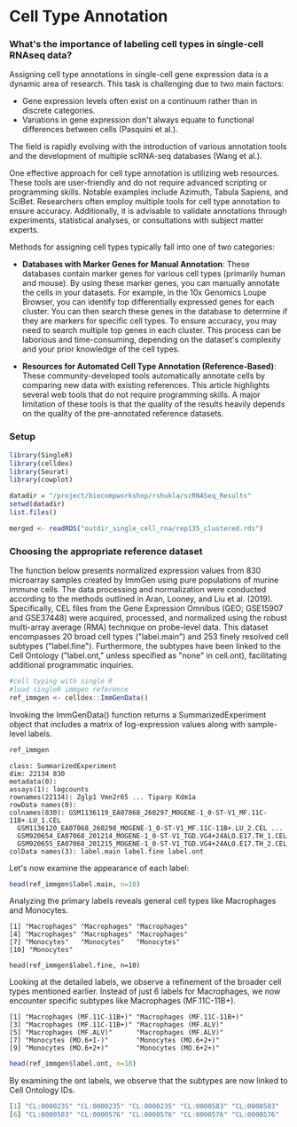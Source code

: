 # Cell Type Annotation

### What's the importance of labeling cell types in single-cell RNAseq data?
Assigning cell type annotations in single-cell gene expression data is a dynamic area of research. This task is challenging due to two main factors:

- Gene expression levels often exist on a continuum rather than in discrete categories.
- Variations in gene expression don't always equate to functional differences between cells (Pasquini et al.).

The field is rapidly evolving with the introduction of various annotation tools and the development of multiple scRNA-seq databases (Wang et al.).

One effective approach for cell type annotation is utilizing web resources. These tools are user-friendly and do not require advanced scripting or programming skills. Notable examples include Azimuth, Tabula Sapiens, and SciBet. Researchers often employ multiple tools for cell type annotation to ensure accuracy. Additionally, it is advisable to validate annotations through experiments, statistical analyses, or consultations with subject matter experts.

Methods for assigning cell types typically fall into one of two categories:

- **Databases with Marker Genes for Manual Annotation**: These databases contain marker genes for various cell types (primarily human and mouse). By using these marker genes, you can manually annotate the cells in your datasets. For example, in the 10x Genomics Loupe Browser, you can identify top differentially expressed genes for each cluster. You can then search these genes in the database to determine if they are markers for specific cell types. To ensure accuracy, you may need to search multiple top genes in each cluster. This process can be laborious and time-consuming, depending on the dataset's complexity and your prior knowledge of the cell types.

- **Resources for Automated Cell Type Annotation (Reference-Based)**: These community-developed tools automatically annotate cells by comparing new data with existing references. This article highlights several web tools that do not require programming skills. A major limitation of these tools is that the quality of the results heavily depends on the quality of the pre-annotated reference datasets.

### Setup

```R
library(SingleR)
library(celldex)
library(Seurat)
library(cowplot)

datadir = "/project/biocompworkshop/rshukla/scRNASeq_Results"
setwd(datadir)
list.files()

merged <- readRDS("outdir_single_cell_rna/rep135_clustered.rds")
```

### Choosing the appropriate reference dataset
The function below presents normalized expression values from 830 microarray samples created by ImmGen using pure populations of murine immune cells. The data processing and normalization were conducted according to the methods outlined in Aran, Looney, and Liu et al. (2019). Specifically, CEL files from the Gene Expression Omnibus (GEO; GSE15907 and GSE37448) were acquired, processed, and normalized using the robust multi-array average (RMA) technique on probe-level data. This dataset encompasses 20 broad cell types ("label.main") and 253 finely resolved cell subtypes ("label.fine"). Furthermore, the subtypes have been linked to the Cell Ontology ("label.ont," unless specified as "none" in cell.ont), facilitating additional programmatic inquiries.

```R
#cell typing with single R
#load singleR immgen reference
ref_immgen <- celldex::ImmGenData()
```
Invoking the ImmGenData() function returns a SummarizedExperiment object that includes a matrix of log-expression values along with sample-level labels.

```R
ref_immgen
```
```
class: SummarizedExperiment 
dim: 22134 830 
metadata(0):
assays(1): logcounts
rownames(22134): Zglp1 Vmn2r65 ... Tiparp Kdm1a
rowData names(0):
colnames(830): GSM1136119_EA07068_260297_MOGENE-1_0-ST-V1_MF.11C-11B+.LU_1.CEL
  GSM1136120_EA07068_260298_MOGENE-1_0-ST-V1_MF.11C-11B+.LU_2.CEL ...
  GSM920654_EA07068_201214_MOGENE-1_0-ST-V1_TGD.VG4+24ALO.E17.TH_1.CEL
  GSM920655_EA07068_201215_MOGENE-1_0-ST-V1_TGD.VG4+24ALO.E17.TH_2.CEL
colData names(3): label.main label.fine label.ont
```
Let's now examine the appearance of each label:

```R
head(ref_immgen$label.main, n=10)
```
Analyzing the primary labels reveals general cell types like Macrophages and Monocytes.

```
[1] "Macrophages" "Macrophages" "Macrophages"
[4] "Macrophages" "Macrophages" "Macrophages"
[7] "Monocytes"   "Monocytes"   "Monocytes"  
[10] "Monocytes"
```
```
head(ref_immgen$label.fine, n=10)
```
Looking at the detailed labels, we observe a refinement of the broader cell types mentioned earlier. Instead of just 6 labels for Macrophages, we now encounter specific subtypes like Macrophages (MF.11C-11B+).

```
[1] "Macrophages (MF.11C-11B+)" "Macrophages (MF.11C-11B+)"
[3] "Macrophages (MF.11C-11B+)" "Macrophages (MF.ALV)"     
[5] "Macrophages (MF.ALV)"      "Macrophages (MF.ALV)"     
[7] "Monocytes (MO.6+I-)"       "Monocytes (MO.6+2+)"      
[9] "Monocytes (MO.6+2+)"       "Monocytes (MO.6+2+)"
```
```R
head(ref_immgen$label.ont, n=10)
```
By examining the ont labels, we observe that the subtypes are now linked to Cell Ontology IDs.

```R
[1] "CL:0000235" "CL:0000235" "CL:0000235" "CL:0000583" "CL:0000583"
[6] "CL:0000583" "CL:0000576" "CL:0000576" "CL:0000576" "CL:0000576"
```
